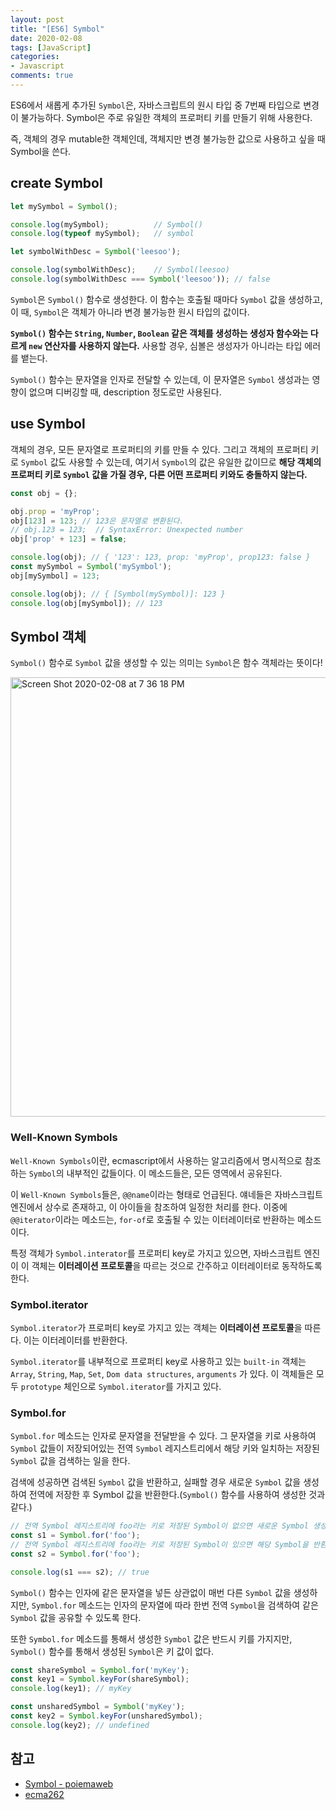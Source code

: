 ```yaml
---
layout: post
title: "[ES6] Symbol"
date: 2020-02-08
tags: [JavaScript]
categories:
- Javascript
comments: true
---
```


ES6에서 새롭게 추가된 `Symbol`은, 자바스크립트의 원시 타입 중 7번째 타입으로 변경이 불가능하다. Symbol은 주로 유일한 객체의 프로퍼티 키를 만들기 위해 사용한다.

즉, 객체의 경우 mutable한 객체인데, 객체지만 변경 불가능한 값으로 사용하고 싶을 때 Symbol을 쓴다.

## create Symbol

```javascript
let mySymbol = Symbol();

console.log(mySymbol);          // Symbol()
console.log(typeof mySymbol);   // symbol

let symbolWithDesc = Symbol('leesoo');

console.log(symbolWithDesc);    // Symbol(leesoo)
console.log(symbolWithDesc === Symbol('leesoo')); // false
```

`Symbol`은 `Symbol()` 함수로 생성한다. 이 함수는 호출될 때마다 `Symbol` 값을 생성하고, 이 때, `Symbol`은 객체가 아니라 변경 불가능한 원시 타입의 값이다.

**`Symbol()` 함수는 `String`, `Number`, `Boolean` 같은 객체를 생성하는 생성자 함수와는 다르게 `new` 연산자를 사용하지 않는다.** 사용할 경우, 심볼은 생성자가 아니라는 타입 에러를 뱉는다.

`Symbol()` 함수는 문자열을 인자로 전달할 수 있는데, 이 문자열은 `Symbol` 생성과는 영향이 없으며 디버깅할 때, description 정도로만 사용된다.

## use Symbol

객체의 경우, 모든 문자열로 프로퍼티의 키를 만들 수 있다. 그리고 객체의 프로퍼티 키로 `Symbol` 값도 사용할 수 있는데, 여기서 `Symbol`의 값은 유일한 값이므로 **해당 객체의 프로퍼티 키로 `Symbol` 값을 가질 경우, 다른 어떤 프로퍼티 키와도 충돌하지 않는다.**

```javascript
const obj = {};

obj.prop = 'myProp';
obj[123] = 123; // 123은 문자열로 변환된다.
// obj.123 = 123;  // SyntaxError: Unexpected number
obj['prop' + 123] = false;

console.log(obj); // { '123': 123, prop: 'myProp', prop123: false }
const mySymbol = Symbol('mySymbol');
obj[mySymbol] = 123;

console.log(obj); // { [Symbol(mySymbol)]: 123 }
console.log(obj[mySymbol]); // 123
```

## Symbol 객체

`Symbol()` 함수로 `Symbol` 값을 생성할 수 있는 의미는 `Symbol`은 함수 객체라는 뜻이다! 

<img width="703" alt="Screen Shot 2020-02-08 at 7 36 18 PM" src="https://user-images.githubusercontent.com/39291812/74083679-5b9af880-4aaa-11ea-85bc-0f9a58e6db73.png">

### Well-Known Symbols

`Well-Known Symbols`이란, ecmascript에서 사용하는 알고리즘에서 명시적으로 참조하는 `Symbol`의 내부적인 값들이다. 이 메소드들은, 모든 영역에서 공유된다.

이 `Well-Known Symbols`들은, `@@name`이라는 형태로 언급된다. 얘네들은 자바스크립트 엔진에서 상수로 존재하고, 이 아이들을 참조하여 일정한 처리를 한다. 이중에 `@@iterator`이라는 메소드는, `for-of`로 호출될 수 있는 이터레이터로 반환하는 메소드이다.

특정 객체가 `Symbol.interator`를 프로퍼티 key로 가지고 있으면, 자바스크립트 엔진이 이 객체는 **이터레이션 프로토콜**을 따르는 것으로 간주하고 이터레이터로 동작하도록 한다.

### Symbol.iterator

`Symbol.iterator`가 프로퍼티 key로 가지고 있는 객체는 **이터레이션 프로토콜**을 따른다. 이는 이터레이터를 반환한다.

`Symbol.iterator`를 내부적으로 프로퍼티 key로 사용하고 있는 `built-in` 객체는 `Array`, `String`, `Map`, `Set`, `Dom data structures`, `arguments` 가 있다. 이 객체들은 모두 `prototype` 체인으로 `Symbol.iterator`를 가지고 있다.

### Symbol.for

`Symbol.for` 메소드는 인자로 문자열을 전달받을 수 있다. 그 문자열을 키로 사용하여 `Symbol` 값들이 저장되어있는 전역 `Symbol` 레지스트리에서 해당 키와 일치하는 저장된 `Symbol` 값을 검색하는 일을 한다.

검색에 성공하면 검색된 `Symbol` 값을 반환하고, 실패할 경우 새로운 `Symbol` 값을 생성하여 전역에 저장한 후 Symbol 값을 반환한다.(`Symbol()` 함수를 사용하여 생성한 것과 같다.)

```javascript
// 전역 Symbol 레지스트리에 foo라는 키로 저장된 Symbol이 없으면 새로운 Symbol 생성
const s1 = Symbol.for('foo');
// 전역 Symbol 레지스트리에 foo라는 키로 저장된 Symbol이 있으면 해당 Symbol을 반환
const s2 = Symbol.for('foo');

console.log(s1 === s2); // true
```

`Symbol()` 함수는 인자에 같은 문자열을 넣든 상관없이 매번 다른 `Symbol` 값을 생성하지만, `Symbol.for` 메소드는 인자의 문자열에 따라 한번 전역 `Symbol`을 검색하여 같은 `Symbol` 값을 공유할 수 있도록 한다.

또한 `Symbol.for` 메소드를 통해서 생성한 `Symbol` 값은 반드시 키를 가지지만, `Symbol()` 함수를 통해서 생성된 `Symbol`은 키 값이 없다.

```javascript
const shareSymbol = Symbol.for('myKey');
const key1 = Symbol.keyFor(shareSymbol);
console.log(key1); // myKey

const unsharedSymbol = Symbol('myKey');
const key2 = Symbol.keyFor(unsharedSymbol);
console.log(key2); // undefined
```

## 참고

- [Symbol - poiemaweb](https://poiemaweb.com/es6-symbol)
- [ecma262](https://tc39.es/ecma262/)